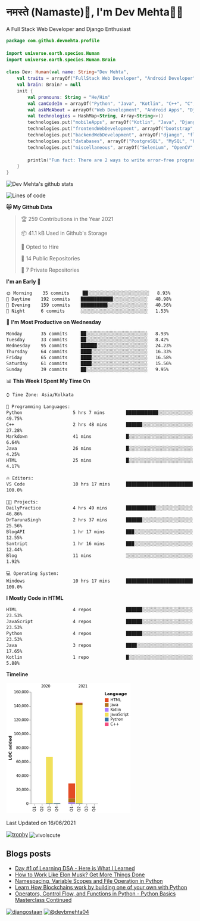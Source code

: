 # नमस्ते (Namaste):pray:, I'm Dev Mehta:man_technologist:
A Full Stack Web Developer and Django Enthusiast

```kotlin
package com.github.devmehta.profile

import universe.earth.species.Human
import universe.earth.species.Human.Brain

class Dev: Human(val name: String="Dev Mehta",
    val traits = arrayOf("FullStack Web Developer", "Android Developer", "React Native Developer")){
    val brain: Brain? = null
    init {
        val pronouns: String = "He/Him"
        val canCodeIn = arrayOf("Python", "Java", "Kotlin", "C++", "C", "JavaScript")
        val askMeAbout = arrayOf("Web Development", "Android Apps", "Django")
        val technologies = HashMap<String, Array<String>>()
        technologies.put("mobileApps", arrayOf("Kotlin", "Java", "Django APIs"))
        technologies.put("frontendWebDevelopment", arrayOf("bootstrap", "vuesax"))
        technologies.put("backendWebDevelopment", arrayOf("django", "flask"))
        technologies.put("databases", arrayOf("PostgreSQL", "MySQL", "Oracle", "SQLite3"))
        technologies.put("miscellaneous", arrayOf("Selenium", "OpenCV", "Figma", "Adobe XD", "Canva"))

        println("Fun fact: There are 2 ways to write error-free programs, only the 3rd one works")
    }
}
```
![Dev Mehta's github stats](https://github-readme-stats.vercel.app/api?username=Dev-Mehta&count_private=true&show_icons=true&theme=nightowl)

<!--START_SECTION:waka-->
![Lines of code](https://img.shields.io/badge/From%20Hello%20World%20I%27ve%20Written-241099%20lines%20of%20code-blue)

**🐱 My Github Data** 

> 🏆 259 Contributions in the Year 2021
 > 
> 📦 41.1 kB Used in Github's Storage 
 > 
> 💼 Opted to Hire
 > 
> 📜 14 Public Repositories 
 > 
> 🔑 7 Private Repositories  
 > 
**I'm an Early 🐤** 

```text
🌞 Morning    35 commits     ██░░░░░░░░░░░░░░░░░░░░░░░   8.93% 
🌆 Daytime    192 commits    ████████████░░░░░░░░░░░░░   48.98% 
🌃 Evening    159 commits    ██████████░░░░░░░░░░░░░░░   40.56% 
🌙 Night      6 commits      ░░░░░░░░░░░░░░░░░░░░░░░░░   1.53%

```
📅 **I'm Most Productive on Wednesday** 

```text
Monday       35 commits     ██░░░░░░░░░░░░░░░░░░░░░░░   8.93% 
Tuesday      33 commits     ██░░░░░░░░░░░░░░░░░░░░░░░   8.42% 
Wednesday    95 commits     ██████░░░░░░░░░░░░░░░░░░░   24.23% 
Thursday     64 commits     ████░░░░░░░░░░░░░░░░░░░░░   16.33% 
Friday       65 commits     ████░░░░░░░░░░░░░░░░░░░░░   16.58% 
Saturday     61 commits     ████░░░░░░░░░░░░░░░░░░░░░   15.56% 
Sunday       39 commits     ██░░░░░░░░░░░░░░░░░░░░░░░   9.95%

```


📊 **This Week I Spent My Time On** 

```text
⌚︎ Time Zone: Asia/Kolkata

💬 Programming Languages: 
Python                   5 hrs 7 mins        ████████████░░░░░░░░░░░░░   49.75% 
C++                      2 hrs 48 mins       ██████░░░░░░░░░░░░░░░░░░░   27.28% 
Markdown                 41 mins             █░░░░░░░░░░░░░░░░░░░░░░░░   6.64% 
Java                     26 mins             █░░░░░░░░░░░░░░░░░░░░░░░░   4.25% 
HTML                     25 mins             █░░░░░░░░░░░░░░░░░░░░░░░░   4.17%

🔥 Editors: 
VS Code                  10 hrs 17 mins      █████████████████████████   100.0%

🐱‍💻 Projects: 
DailyPractice            4 hrs 49 mins       ███████████░░░░░░░░░░░░░░   46.86% 
DrTarunaSingh            2 hrs 37 mins       ██████░░░░░░░░░░░░░░░░░░░   25.56% 
BlogAPI                  1 hr 17 mins        ███░░░░░░░░░░░░░░░░░░░░░░   12.55% 
Santript                 1 hr 16 mins        ███░░░░░░░░░░░░░░░░░░░░░░   12.44% 
Blog                     11 mins             ░░░░░░░░░░░░░░░░░░░░░░░░░   1.92%

💻 Operating System: 
Windows                  10 hrs 17 mins      █████████████████████████   100.0%

```

**I Mostly Code in HTML** 

```text
HTML                     4 repos             ██████░░░░░░░░░░░░░░░░░░░   23.53% 
JavaScript               4 repos             ██████░░░░░░░░░░░░░░░░░░░   23.53% 
Python                   4 repos             ██████░░░░░░░░░░░░░░░░░░░   23.53% 
Java                     3 repos             ████░░░░░░░░░░░░░░░░░░░░░   17.65% 
Kotlin                   1 repo              █░░░░░░░░░░░░░░░░░░░░░░░░   5.88%

```


**Timeline**

![Chart not found](https://raw.githubusercontent.com/Dev-Mehta/Dev-Mehta/master/charts/bar_graph.png) 


 Last Updated on 16/06/2021
<!--END_SECTION:waka-->
[![trophy](https://github-profile-trophy.vercel.app/?username=Dev-Mehta)](https://github.com/ryo-ma/github-profile-trophy)
<img align="center" src="https://github-readme-streak-stats.herokuapp.com/?user=Dev-Mehta&" alt="vivolscute" />
## Blogs posts<!-- BLOG-POST-LIST:START -->
- [Day #1 of Learning DSA - Here is What I Learned](https://simplifiedweb.netlify.app/day-1-of-learning-dsa-here-is-what-i-learned/)
- [How to Work Like Elon Musk? Get More Things Done](https://simplifiedweb.netlify.app/how-to-work-like-elon-musk-get-more-things-done/)
- [Namespacing, Variable Scopes and File Operation in Python](https://simplifiedweb.netlify.app/namespacing-variable-scopes-and-file-operation-in-python/)
- [Learn How Blockchains work by building one of your own with Python](https://simplifiedweb.netlify.app/learn-blockchain-by-building-one-of-your-own-with-python/)
- [Operators, Control Flow, and Functions in Python - Python Basics Masterclass Continued](https://simplifiedweb.netlify.app/operators-control-flow-and-functions-in-python-python-basics-masterclass-continued)
<!-- BLOG-POST-LIST:END -->
<a href="https://instagram.com/djangostaan" target="blank"><img align="center" src="https://cdn.jsdelivr.net/npm/simple-icons@3.0.1/icons/instagram.svg" alt="djangostaan" height="30" width="30" /></a>
<a href="https://medium.com/@devbmehta04" target="blank"><img align="center" src="https://cdn.jsdelivr.net/npm/simple-icons@3.0.1/icons/medium.svg" alt="@devbmehta04" height="30" width="30" /></a>
